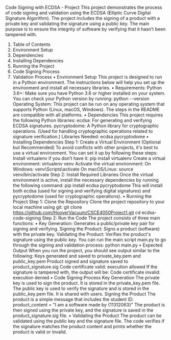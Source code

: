 Code Signing with ECDSA - Project This project demonstrates the process of code signing and validation using the ECDSA (Elliptic Curve Digital Signature Algorithm). The project includes the signing of a product with a private key and validating the signature using a public key. The main purpose is to ensure the integrity of software by verifying that it hasn’t been tampered with.
1.	Table of Contents
2.	Environment Setup
3.	Dependencies
4.	Installing Dependencies
5.	Running the Project
6.	Code Signing Process
7.	Validation Process
•	Environment Setup This project is designed to run in a Python environment. The instructions below will help you set up the environment and install all necessary libraries.
•	Requirements: Python 3.6+: Make sure you have Python 3.6 or higher installed on your system. You can check your Python version by running: python --version Operating System: This project can be run on any operating system that supports Python (Linux, macOS, Windows). The steps in the README are compatible with all platforms.
•	Dependencies This project requires the following Python libraries: ecdsa: For generating and verifying ECDSA signatures. pycryptodome: A Python library for cryptographic operations. (Used for handling cryptographic operations related to signature verification.) Libraries Needed: ecdsa pycryptodome
•	Installing Dependencies Step 1: Create a Virtual Environment (Optional but Recommended) To avoid conflicts with other projects, it's best to use a virtual environment. You can set it up by following these steps: Install virtualenv if you don’t have it: pip install virtualenv Create a virtual environment: virtualenv venv Activate the virtual environment: On Windows: venv\Scripts\activate On macOS/Linux: source venv/bin/activate Step 2: Install Required Libraries Once the virtual environment is active, install the necessary dependencies by running the following command: pip install ecdsa pycryptodome This will install both ecdsa (used for signing and verifying digital signatures) and pycryptodome (used for cryptographic operations).
•	Running the Project Step 1: Clone the Repository Clone the project repository to your local machine using git: git clone https://github.com/HooverVacuum/CSCE4050Project1.git cd ecdsa-code-signing Step 2: Run the Code The project consists of three main functions:
•	Key Generation: Generates a public/private key pair for signing and verifying. Signing the Product: Signs a product (software) with the private key. Validating the Product: Verifies the product's signature using the public key. You can run the main script main.py to go through the signing and validation process: python main.py
•	Expected Output When you run the project, you should see output similar to the following: Keys generated and saved to private_key.pem and public_key.pem Product signed and signature saved to product_signature.sig Code certificate valid: execution allowed
If the signature is tampered with, the output will be: Code certificate invalid: execution denied
•	Code Signing Process Key Generation The private key is used to sign the product. It is stored in the private_key.pem file. The public key is used to verify the signature and is stored in the public_key.pem file. It is shared with users. Signing the Product The product is a simple message that includes the student ID:
product_content = "I am a software made by {11312063}"
The product is then signed using the private key, and the signature is saved in the product_signature.sig file.
•	Validating the Product The product can be validated using the public key and the signature file. The code verifies if the signature matches the product content and prints whether the product is valid or invalid.
